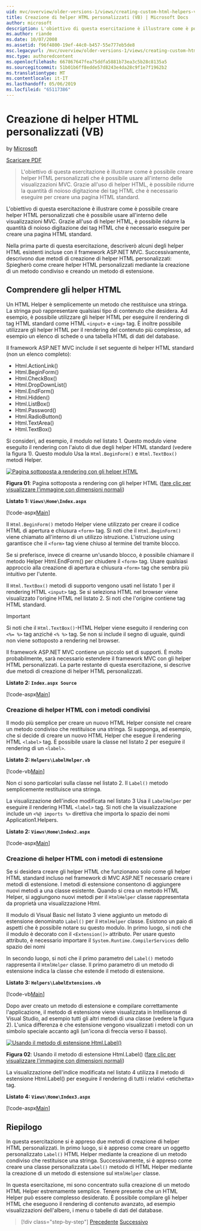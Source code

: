 ```yaml
---
uid: mvc/overview/older-versions-1/views/creating-custom-html-helpers-vb
title: Creazione di helper HTML personalizzati (VB) | Microsoft Docs
author: microsoft
description: L'obiettivo di questa esercitazione è illustrare come è possibile creare helper HTML personalizzati che è possibile usare all'interno delle visualizzazioni MVC. Grazie all'uso di HTML Helper...
ms.author: riande
ms.date: 10/07/2008
ms.assetid: f96f4800-19ef-44c0-b457-55e777eb5de8
msc.legacyurl: /mvc/overview/older-versions-1/views/creating-custom-html-helpers-vb
msc.type: authoredcontent
ms.openlocfilehash: 667867647fea75ddfa5881b73ea3c5b28c8135a5
ms.sourcegitcommit: 51b01b6ff8edde57d8243e4da28c9f1e7f1962b2
ms.translationtype: MT
ms.contentlocale: it-IT
ms.lasthandoff: 05/06/2019
ms.locfileid: "65117386"
---
```

# <a name="creating-custom-html-helpers-vb"></a>Creazione di helper HTML personalizzati (VB)

by [Microsoft](https://github.com/microsoft)

[Scaricare PDF](http://download.microsoft.com/download/1/1/f/11f721aa-d749-4ed7-bb89-a681b68894e6/ASPNET_MVC_Tutorial_9_VB.pdf)

> L'obiettivo di questa esercitazione è illustrare come è possibile creare helper HTML personalizzati che è possibile usare all'interno delle visualizzazioni MVC. Grazie all'uso di helper HTML, è possibile ridurre la quantità di noioso digitazione dei tag HTML che è necessario eseguire per creare una pagina HTML standard.

L'obiettivo di questa esercitazione è illustrare come è possibile creare helper HTML personalizzati che è possibile usare all'interno delle visualizzazioni MVC. Grazie all'uso di helper HTML, è possibile ridurre la quantità di noioso digitazione dei tag HTML che è necessario eseguire per creare una pagina HTML standard.

Nella prima parte di questa esercitazione, descriverò alcuni degli helper HTML esistenti incluse con il framework ASP.NET MVC. Successivamente, descrivono due metodi di creazione di helper HTML personalizzati: Spiegherò come creare helper HTML personalizzati mediante la creazione di un metodo condiviso e creando un metodo di estensione.

## <a name="understanding-html-helpers"></a>Comprendere gli helper HTML

Un HTML Helper è semplicemente un metodo che restituisce una stringa. La stringa può rappresentare qualsiasi tipo di contenuto che desidera. Ad esempio, è possibile utilizzare gli helper HTML per eseguire il rendering di tag HTML standard come HTML `<input>` e `<img>` tag. È inoltre possibile utilizzare gli helper HTML per il rendering del contenuto più complesso, ad esempio un elenco di schede o una tabella HTML di dati del database.

Il framework ASP.NET MVC include il set seguente di helper HTML standard (non un elenco completo):

- Html.ActionLink()
- Html.BeginForm()
- Html.CheckBox()
- Html.DropDownList()
- Html.EndForm()
- Html.Hidden()
- Html.ListBox()
- Html.Password()
- Html.RadioButton()
- Html.TextArea()
- Html.TextBox()

Si consideri, ad esempio, il modulo nel listato 1. Questo modulo viene eseguito il rendering con l'aiuto di due degli helper HTML standard (vedere la figura 1). Questo modulo Usa la `Html.BeginForm()` e `Html.TextBox()` metodi Helper.

[![Pagina sottoposta a rendering con gli helper HTML](creating-custom-html-helpers-vb/_static/image2.png)](creating-custom-html-helpers-vb/_static/image1.png)

**Figura 01**: Pagina sottoposta a rendering con gli helper HTML ([fare clic per visualizzare l'immagine con dimensioni normali](creating-custom-html-helpers-vb/_static/image3.png))

**Listato 1: `Views\Home\Index.aspx`**

[!code-aspx[Main](creating-custom-html-helpers-vb/samples/sample1.aspx)]

Il `Html.BeginForm()` metodo Helper viene utilizzato per creare il codice HTML di apertura e chiusura `<form>` tag. Si noti che il `Html.BeginForm()` viene chiamato all'interno di un utilizzo istruzione. L'istruzione using garantisce che il `<form>` tag viene chiuso al termine del tramite blocco.

Se si preferisce, invece di crearne un'usando blocco, è possibile chiamare il metodo Helper Html.EndForm() per chiudere il `<form>` tag. Usare qualsiasi approccio alla creazione di apertura e chiusura `<form>` tag che sembra più intuitivo per l'utente.

Il `Html.TextBox()` metodi di supporto vengono usati nel listato 1 per il rendering HTML `<input>` tag. Se si seleziona HTML nel browser viene visualizzato l'origine HTML nel listato 2. Si noti che l'origine contiene tag HTML standard.

> [!IMPORTANT]
> Si noti che il `Html.TextBox()`-HTML Helper viene eseguito il rendering con `<%= %>` tag anziché `<% %>` tag. Se non si include il segno di uguale, quindi non viene sottoposto a rendering nel browser.

Il framework ASP.NET MVC contiene un piccolo set di supporti. È molto probabilmente, sarà necessario estendere il framework MVC con gli helper HTML personalizzati. La parte restante di questa esercitazione, si descrive due metodi di creazione di helper HTML personalizzati.

**Listato 2: `Index.aspx Source`**

[!code-aspx[Main](creating-custom-html-helpers-vb/samples/sample2.aspx)]

### <a name="creating-html-helpers-with-shared-methods"></a>Creazione di helper HTML con i metodi condivisi

Il modo più semplice per creare un nuovo HTML Helper consiste nel creare un metodo condiviso che restituisce una stringa. Si supponga, ad esempio, che si decide di creare un nuovo HTML Helper che esegue il rendering HTML `<label>` tag. È possibile usare la classe nel listato 2 per eseguire il rendering di un `<label>`.

**Listato 2: `Helpers\LabelHelper.vb`**

[!code-vb[Main](creating-custom-html-helpers-vb/samples/sample3.vb)]

Non ci sono particolari sulla classe nel listato 2. Il `Label()` metodo semplicemente restituisce una stringa.

La visualizzazione dell'indice modificata nel listato 3 Usa il `LabelHelper` per eseguire il rendering HTML `<label>` tag. Si noti che la visualizzazione include un `<%@ imports %>` direttiva che importa lo spazio dei nomi Application1.Helpers.

**Listato 2: `Views\Home\Index2.aspx`**

[!code-aspx[Main](creating-custom-html-helpers-vb/samples/sample4.aspx)]

### <a name="creating-html-helpers-with-extension-methods"></a>Creazione di helper HTML con i metodi di estensione

Se si desidera creare gli helper HTML che funzionano solo come gli helper HTML standard incluso nel framework di MVC ASP.NET necessario creare i metodi di estensione. I metodi di estensione consentono di aggiungere nuovi metodi a una classe esistente. Quando si crea un metodo HTML Helper, si aggiungono nuovi metodi per il `HtmlHelper` classe rappresentata da proprietà una visualizzazione Html.

Il modulo di Visual Basic nel listato 3 viene aggiunto un metodo di estensione denominato `Label()` per il `HtmlHelper` classe. Esistono un paio di aspetti che è possibile notare su questo modulo. In primo luogo, si noti che il modulo è decorato con il `<Extension()>` attributo. Per usare questo attributo, è necessario importare il `System.Runtime.CompilerServices` dello spazio dei nomi

In secondo luogo, si noti che il primo parametro del `Label()` metodo rappresenta il `HtmlHelper` classe. Il primo parametro di un metodo di estensione indica la classe che estende il metodo di estensione.

**Listato 3: `Helpers\LabelExtensions.vb`**

[!code-vb[Main](creating-custom-html-helpers-vb/samples/sample5.vb)]

Dopo aver creato un metodo di estensione e compilare correttamente l'applicazione, il metodo di estensione viene visualizzata in Intellisense di Visual Studio, ad esempio tutti gli altri metodi di una classe (vedere la figura 2). L'unica differenza è che estensione vengono visualizzati i metodi con un simbolo speciale accanto agli (un'icona di freccia verso il basso).

[![Usando il metodo di estensione Html.Label()](creating-custom-html-helpers-vb/_static/image5.png)](creating-custom-html-helpers-vb/_static/image4.png)

**Figura 02**: Usando il metodo di estensione Html.Label() ([fare clic per visualizzare l'immagine con dimensioni normali](creating-custom-html-helpers-vb/_static/image6.png))

La visualizzazione dell'indice modificata nel listato 4 utilizza il metodo di estensione Html.Label() per eseguire il rendering di tutti i relativi &lt;etichetta&gt; tag.

**Listato 4: `Views\Home\Index3.aspx`**

[!code-aspx[Main](creating-custom-html-helpers-vb/samples/sample6.aspx)]

## <a name="summary"></a>Riepilogo

In questa esercitazione si è appreso due metodi di creazione di helper HTML personalizzati. In primo luogo, si è appreso come creare un oggetto personalizzato `Label()` HTML Helper mediante la creazione di un metodo condiviso che restituisce una stringa. Successivamente, si è appreso come creare una classe personalizzata `Label()` metodo di HTML Helper mediante la creazione di un metodo di estensione sul `HtmlHelper` classe.

In questa esercitazione, mi sono concentrato sulla creazione di un metodo HTML Helper estremamente semplice. Tenere presente che un HTML Helper può essere complesso desiderato. È possibile compilare gli helper HTML che eseguono il rendering di contenuto avanzato, ad esempio visualizzazioni dell'albero, i menu o tabelle di dati del database.

> [!div class="step-by-step"]
> [Precedente](asp-net-mvc-views-overview-vb.md)
> [Successivo](using-the-tagbuilder-class-to-build-html-helpers-vb.md)
